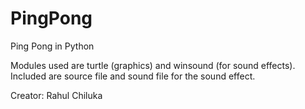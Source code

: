 # PingPong
Ping Pong in Python

Modules used are turtle (graphics) and winsound (for sound effects).
Included are source file and sound file for the sound effect.

Creator: Rahul Chiluka
